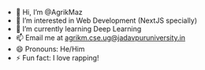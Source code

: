 - 👋 Hi, I’m @AgrikMaz
- 👀 I’m interested in Web Development (NextJS specially)
- 🌱 I’m currently learning Deep Learning
- 📫 Email me at agrikm.cse.ug@jadavpuruniversity.in
- 😄 Pronouns: He/Him
- ⚡ Fun fact: I love rapping!
